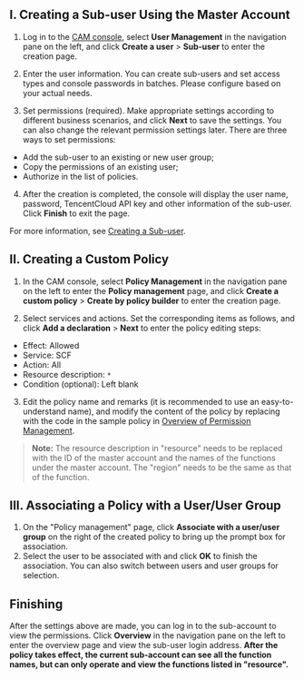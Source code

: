 ## I. Creating a Sub-user Using the Master Account
1. Log in to the [CAM console](https://console.cloud.tencent.com/cam/overview), select **User Management** in the navigation pane on the left, and click **Create a user** > **Sub-user** to enter the creation page.

2. Enter the user information. You can create sub-users and set access types and console passwords in batches. Please configure based on your actual needs.
3. Set permissions (required). Make appropriate settings according to different business scenarios, and click **Next** to save the settings. You can also change the relevant permission settings later. There are three ways to set permissions:
 - Add the sub-user to an existing or new user group;
 - Copy the permissions of an existing user;
 - Authorize in the list of policies.

4. After the creation is completed, the console will display the user name, password, TencentCloud API key and other information of the sub-user. Click **Finish** to exit the page.

For more information, see [Creating a Sub-user](https://intl.cloud.tencent.com/document/product/598/13674).

## II. Creating a Custom Policy
1. In the CAM console, select **Policy Management** in the navigation pane on the left to enter the **Policy management** page, and click **Create a custom policy** > **Create by policy builder** to enter the creation page.

2. Select services and actions.
   Set the corresponding items as follows, and click **Add a declaration** > **Next** to enter the policy editing steps:
 - Effect: Allowed
 - Service: SCF
 - Action: All
 - Resource description: `*`
 - Condition (optional): Left blank

3. Edit the policy name and remarks (it is recommended to use an easy-to-understand name), and modify the content of the policy by replacing with the code in the sample policy in [Overview of Permission Management](https://intl.cloud.tencent.com/document/product/583/18014).
> **Note:**
> The resource description in "resource" needs to be replaced with the ID of the master account and the names of the functions under the master account. The "region" needs to be the same as that of the function.

## III. Associating a Policy with a User/User Group
1. On the "Policy management" page, click **Associate with a user/user group** on the right of the created policy to bring up the prompt box for association.
2. Select the user to be associated with and click **OK** to finish the association. You can also switch between users and user groups for selection.

## Finishing
After the settings above are made, you can log in to the sub-account to view the permissions. Click **Overview** in the navigation pane on the left to enter the overview page and view the sub-user login address.
**After the policy takes effect, the current sub-account can see all the function names, but can only operate and view the functions listed in "resource".**
